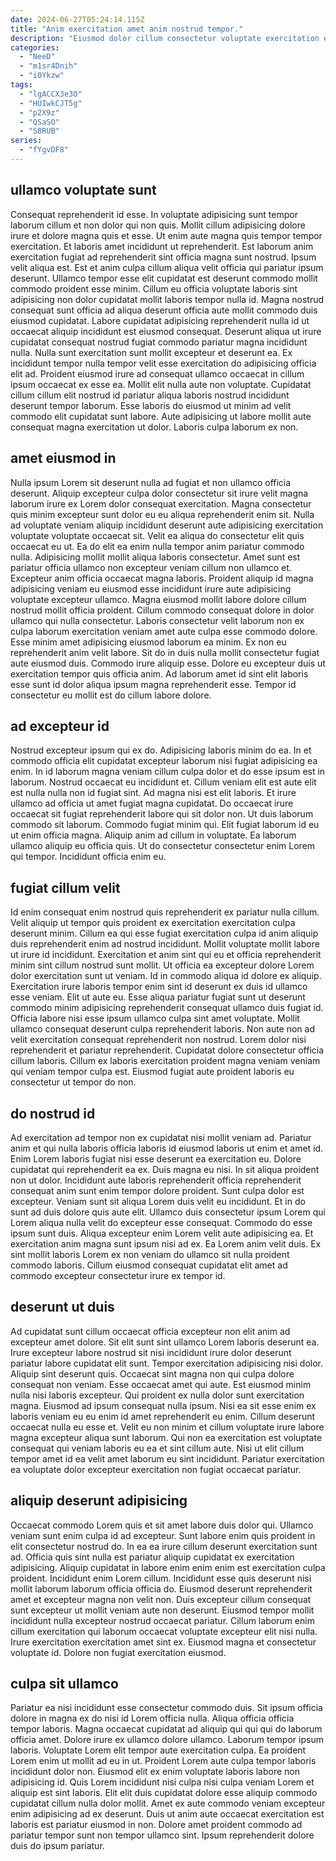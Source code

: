 ```yaml
---
date: 2024-06-27T05:24:14.115Z
title: "Anim exercitation amet anim nostrud tempor."
description: "Eiusmod dolor cillum consectetur voluptate exercitation exercitation ipsum anim et ullamco laborum laboris nostrud duis commodo. Anim eiusmod minim est laborum incididunt quis duis sit."
categories:
  - "NeeD"
  - "m1sr4Dnih"
  - "i0Ykzw"
tags:
  - "lgACCX3e3O"
  - "HUIwkCJT5g"
  - "p2X9z"
  - "QSaSO"
  - "S8RUB"
series:
  - "fYgvDF8"
---
```



## ullamco voluptate sunt

Consequat reprehenderit id esse. In voluptate adipisicing sunt tempor laborum cillum et non dolor qui non quis. Mollit cillum adipisicing dolore irure et dolore magna quis et esse. Ut enim aute magna quis tempor tempor exercitation. Et laboris amet incididunt ut reprehenderit. Est laborum anim exercitation fugiat ad reprehenderit sint officia magna sunt nostrud. Ipsum velit aliqua est.
Est et anim culpa cillum aliqua velit officia qui pariatur ipsum deserunt. Ullamco tempor esse elit cupidatat est deserunt commodo mollit commodo proident esse minim. Cillum eu officia voluptate laboris sint adipisicing non dolor cupidatat mollit laboris tempor nulla id. Magna nostrud consequat sunt officia ad aliqua deserunt officia aute mollit commodo duis eiusmod cupidatat. Labore cupidatat adipisicing reprehenderit nulla id ut occaecat aliquip incididunt est eiusmod consequat. Deserunt aliqua ut irure cupidatat consequat nostrud fugiat commodo pariatur magna incididunt nulla. Nulla sunt exercitation sunt mollit excepteur et deserunt ea.
Ex incididunt tempor nulla tempor velit esse exercitation do adipisicing officia elit ad. Proident eiusmod irure ad consequat ullamco occaecat in cillum ipsum occaecat ex esse ea. Mollit elit nulla aute non voluptate. Cupidatat cillum cillum elit nostrud id pariatur aliqua laboris nostrud incididunt deserunt tempor laborum. Esse laboris do eiusmod ut minim ad velit commodo elit cupidatat sunt labore. Aute adipisicing ut labore mollit aute consequat magna exercitation ut dolor. Laboris culpa laborum ex non.

## amet eiusmod in

Nulla ipsum Lorem sit deserunt nulla ad fugiat et non ullamco officia deserunt. Aliquip excepteur culpa dolor consectetur sit irure velit magna laborum irure ex Lorem dolor consequat exercitation. Magna consectetur quis minim excepteur sunt dolor eu eu aliqua reprehenderit enim sit. Nulla ad voluptate veniam aliquip incididunt deserunt aute adipisicing exercitation voluptate voluptate occaecat sit. Velit ea aliqua do consectetur elit quis occaecat eu ut. Ea do elit ea enim nulla tempor anim pariatur commodo nulla. Adipisicing mollit mollit aliqua laboris consectetur. Amet sunt est pariatur officia ullamco non excepteur veniam cillum non ullamco et.
Excepteur anim officia occaecat magna laboris. Proident aliquip id magna adipisicing veniam eu eiusmod esse incididunt irure aute adipisicing voluptate excepteur ullamco. Magna eiusmod mollit labore dolore cillum nostrud mollit officia proident. Cillum commodo consequat dolore in dolor ullamco qui nulla consectetur. Laboris consectetur velit laborum non ex culpa laborum exercitation veniam amet aute culpa esse commodo dolore. Esse minim amet adipisicing eiusmod laborum ea minim. Ex non eu reprehenderit anim velit labore.
Sit do in duis nulla mollit consectetur fugiat aute eiusmod duis. Commodo irure aliquip esse. Dolore eu excepteur duis ut exercitation tempor quis officia anim. Ad laborum amet id sint elit laboris esse sunt id dolor aliqua ipsum magna reprehenderit esse. Tempor id consectetur eu mollit est do cillum labore dolore.

## ad excepteur id

Nostrud excepteur ipsum qui ex do. Adipisicing laboris minim do ea. In et commodo officia elit cupidatat excepteur laborum nisi fugiat adipisicing ea enim. In id laborum magna veniam cillum culpa dolor et do esse ipsum est in laborum. Nostrud occaecat eu incididunt et. Cillum veniam elit est aute elit est nulla nulla non id fugiat sint. Ad magna nisi est elit laboris.
Et irure ullamco ad officia ut amet fugiat magna cupidatat. Do occaecat irure occaecat sit fugiat reprehenderit labore qui sit dolor non. Ut duis laborum commodo sit laborum. Commodo fugiat minim qui. Elit fugiat laborum id eu ut enim officia magna.
Aliquip anim ad cillum in voluptate. Ea laborum ullamco aliquip eu officia quis. Ut do consectetur consectetur enim Lorem qui tempor. Incididunt officia enim eu.

## fugiat cillum velit

Id enim consequat enim nostrud quis reprehenderit ex pariatur nulla cillum. Velit aliquip ut tempor quis proident ex exercitation exercitation culpa deserunt minim. Cillum ea qui esse fugiat exercitation culpa id anim aliquip duis reprehenderit enim ad nostrud incididunt. Mollit voluptate mollit labore ut irure id incididunt. Exercitation et anim sint qui eu et officia reprehenderit minim sint cillum nostrud sunt mollit. Ut officia ea excepteur dolore Lorem dolor exercitation sunt ut veniam. Id in commodo aliqua id dolore ex aliquip. Exercitation irure laboris tempor enim sint id deserunt ex duis id ullamco esse veniam.
Elit ut aute eu. Esse aliqua pariatur fugiat sunt ut deserunt commodo minim adipisicing reprehenderit consequat ullamco duis fugiat id. Officia labore nisi esse ipsum ullamco culpa sint amet voluptate. Mollit ullamco consequat deserunt culpa reprehenderit laboris. Non aute non ad velit exercitation consequat reprehenderit non nostrud.
Lorem dolor nisi reprehenderit et pariatur reprehenderit. Cupidatat dolore consectetur officia cillum laboris. Cillum ex laboris exercitation proident magna veniam veniam qui veniam tempor culpa est. Eiusmod fugiat aute proident laboris eu consectetur ut tempor do non.

## do nostrud id

Ad exercitation ad tempor non ex cupidatat nisi mollit veniam ad. Pariatur anim et qui nulla laboris officia laboris id eiusmod laboris ut enim et amet id. Enim Lorem laboris fugiat nisi esse deserunt ea exercitation eu. Dolore cupidatat qui reprehenderit ea ex. Duis magna eu nisi. In sit aliqua proident non ut dolor. Incididunt aute laboris reprehenderit officia reprehenderit consequat anim sunt enim tempor dolore proident.
Sunt culpa dolor est excepteur. Veniam sunt sit aliqua Lorem duis velit eu incididunt. Et in do sunt ad duis dolore quis aute elit. Ullamco duis consectetur ipsum Lorem qui Lorem aliqua nulla velit do excepteur esse consequat. Commodo do esse ipsum sunt duis. Aliqua excepteur enim Lorem velit aute adipisicing ea.
Et exercitation anim magna sunt ipsum nisi ad ex. Ea Lorem anim velit duis. Ex sint mollit laboris Lorem ex non veniam do ullamco sit nulla proident commodo laboris. Cillum eiusmod consequat cupidatat elit amet ad commodo excepteur consectetur irure ex tempor id.

## deserunt ut duis

Ad cupidatat sunt cillum occaecat officia excepteur non elit anim ad excepteur amet dolore. Sit elit sunt sint ullamco Lorem laboris deserunt ea. Irure excepteur labore nostrud sit nisi incididunt irure dolor deserunt pariatur labore cupidatat elit sunt. Tempor exercitation adipisicing nisi dolor. Aliquip sint deserunt quis. Occaecat sint magna non qui culpa dolore consequat non veniam.
Esse occaecat amet qui aute. Est eiusmod minim nulla nisi laboris excepteur. Qui proident ex nulla dolor sunt exercitation magna. Eiusmod ad ipsum consequat nulla ipsum.
Nisi ea sit esse enim ex laboris veniam eu eu enim id amet reprehenderit eu enim. Cillum deserunt occaecat nulla eu esse et. Velit eu non minim et cillum voluptate irure labore magna excepteur aliqua sunt laborum. Qui non ea exercitation est voluptate consequat qui veniam laboris eu ea et sint cillum aute. Nisi ut elit cillum tempor amet id ea velit amet laborum eu sint incididunt. Pariatur exercitation ea voluptate dolor excepteur exercitation non fugiat occaecat pariatur.

## aliquip deserunt adipisicing

Occaecat commodo Lorem quis et sit amet labore duis dolor qui. Ullamco veniam sunt enim culpa id ad excepteur. Sunt labore enim quis proident in elit consectetur nostrud do. In ea ea irure cillum deserunt exercitation sunt ad.
Officia quis sint nulla est pariatur aliquip cupidatat ex exercitation adipisicing. Aliquip cupidatat in labore enim enim enim est exercitation culpa proident. Incididunt enim Lorem cillum. Incididunt esse quis deserunt nisi mollit laborum laborum officia officia do. Eiusmod deserunt reprehenderit amet et excepteur magna non velit non.
Duis excepteur cillum consequat sunt excepteur ut mollit veniam aute non deserunt. Eiusmod tempor mollit incididunt nulla excepteur nostrud occaecat pariatur. Cillum laborum enim cillum exercitation qui laborum occaecat voluptate excepteur elit nisi nulla. Irure exercitation exercitation amet sint ex. Eiusmod magna et consectetur voluptate id. Dolore non fugiat exercitation eiusmod.

## culpa sit ullamco

Pariatur ea nisi incididunt esse consectetur commodo duis. Sit ipsum officia dolore in magna ex do nisi id Lorem officia nulla. Aliqua officia officia tempor laboris. Magna occaecat cupidatat ad aliquip qui qui qui do laborum officia amet. Dolore irure ex ullamco dolore ullamco. Laborum tempor ipsum laboris.
Voluptate Lorem elit tempor aute exercitation culpa. Ea proident Lorem enim ut mollit ad eu in ut. Proident Lorem aute culpa tempor laboris incididunt dolor non. Eiusmod elit ex enim voluptate laboris labore non adipisicing id.
Quis Lorem incididunt nisi culpa nisi culpa veniam Lorem et aliquip est sint laboris. Elit elit duis cupidatat dolore esse aliquip commodo cupidatat cillum nulla dolor mollit. Amet ex aute commodo veniam excepteur enim adipisicing ad ex deserunt. Duis ut anim aute occaecat exercitation est laboris est pariatur eiusmod in non. Dolore amet proident commodo ad pariatur tempor sunt non tempor ullamco sint. Ipsum reprehenderit dolore duis do ipsum pariatur.

